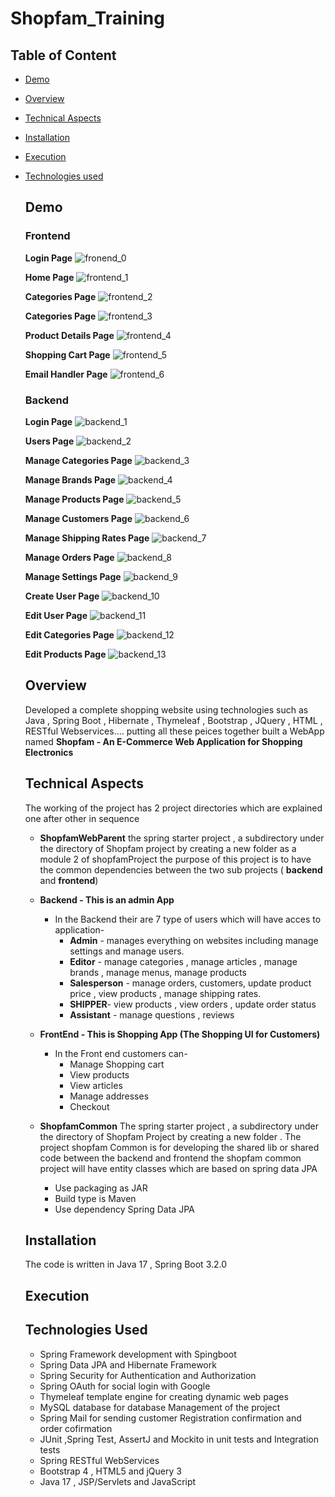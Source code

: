 # Shopfam_Training 
## Table of Content
- [Demo](https://github.com/riya3110/Shopfam_Training/blob/main/README.md#demo)
- [Overview](https://github.com/riya3110/Shopfam_Training/blob/main/README.md#overview)
- [Technical Aspects](https://github.com/riya3110/Shopfam_Training/blob/main/README.md#technical-aspects)
- [Installation](https://github.com/riya3110/Shopfam_Training/blob/main/README.md#Installation)
- [Execution](https://github.com/riya3110/Shopfam_Training/blob/main/README.md#Execution)
- [Technologies used](https://github.com/riya3110/Shopfam_Training/blob/main/README.md#technologies-used)

  ## Demo
  ### Frontend 
  **Login Page**
  ![fronend_0](https://github.com/riya3110/Shopfam_Training/assets/69893597/f57f7b1f-1dc9-49b4-b60b-c7d8b5cb8401)

  **Home Page**
  ![frontend_1](https://github.com/riya3110/Shopfam_Training/assets/69893597/3e318df4-4d5a-4097-a454-b2cef2b0f697)

  **Categories Page**
  ![frontend_2](https://github.com/riya3110/Shopfam_Training/assets/69893597/ffbfd9f6-4acc-4365-b069-7015912755fb)

  **Categories Page**
  ![frontend_3](https://github.com/riya3110/Shopfam_Training/assets/69893597/2ff68747-b299-4bee-95fd-25ba310544d1)

  **Product Details Page**
  ![frontend_4](https://github.com/riya3110/Shopfam_Training/assets/69893597/ef57d15f-4f40-418a-a372-859b69e0d3c0)

  **Shopping Cart Page**
  ![frontend_5](https://github.com/riya3110/Shopfam_Training/assets/69893597/9d595957-805f-4632-8766-27d1567d31b8)

  **Email Handler Page**
  ![frontend_6](https://github.com/riya3110/Shopfam_Training/assets/69893597/28ccf5d0-7bf2-4387-a934-3df9ef87ac33)

  ### Backend
  **Login Page**
  ![backend_1](https://github.com/riya3110/Shopfam_Training/assets/69893597/1d4abf06-3bcb-4436-b65e-c887b4bf84a8)

  **Users Page**
  ![backend_2](https://github.com/riya3110/Shopfam_Training/assets/69893597/b91a6f9e-01b4-456d-bb08-fdd1977cbe69)

  **Manage Categories Page**
  ![backend_3](https://github.com/riya3110/Shopfam_Training/assets/69893597/792dda6f-dd91-4f4a-bfbd-4093d0ba968c)

  **Manage Brands Page**
  ![backend_4](https://github.com/riya3110/Shopfam_Training/assets/69893597/c3b87c9a-1012-4a99-b6d3-d7ca2da95539)

  **Manage Products Page**
  ![backend_5](https://github.com/riya3110/Shopfam_Training/assets/69893597/12a57fa7-b25d-4f24-b15d-32444d37ccac)

  **Manage Customers Page**
  ![backend_6](https://github.com/riya3110/Shopfam_Training/assets/69893597/5c234e9f-4d66-4bb7-9c65-f34d3cd7b0a0)

  **Manage Shipping Rates Page**
  ![backend_7](https://github.com/riya3110/Shopfam_Training/assets/69893597/e8373ef0-8af2-4daf-9e42-95e62e3a2e13)

  **Manage Orders Page**
  ![backend_8](https://github.com/riya3110/Shopfam_Training/assets/69893597/8c76b8f9-19b6-4761-aba6-9378a3775c0d)

  **Manage Settings Page**
  ![backend_9](https://github.com/riya3110/Shopfam_Training/assets/69893597/cf7dd89b-f30c-4f18-a3ee-7ea5d5e95379)

  **Create User Page**
  ![backend_10](https://github.com/riya3110/Shopfam_Training/assets/69893597/e4a15afe-af5b-4825-8535-f719d4f7fa2c)

  **Edit User Page**
  ![backend_11](https://github.com/riya3110/Shopfam_Training/assets/69893597/7d9440a0-e234-4e9d-9ea2-35f76a1ffafd)

  **Edit Categories Page**
  ![backend_12](https://github.com/riya3110/Shopfam_Training/assets/69893597/06af9004-e710-4586-afa0-2ff34dd97dba)

  **Edit Products Page**
  ![backend_13](https://github.com/riya3110/Shopfam_Training/assets/69893597/dd7b24ad-ef26-4126-889b-8469611202a8)
  
  ## Overview
  Developed a complete shopping website using technologies such as Java , Spring Boot , Hibernate , Thymeleaf , Bootstrap , JQuery , HTML , RESTful Webservices.... putting all these 
  peices together built a WebApp named **Shopfam - An E-Commerce Web Application for Shopping Electronics** 

  ## Technical Aspects
  The working of the project has 2 project directories which are explained one after other in sequence
  - **ShopfamWebParent**
    the spring starter project , a subdirectory under the directory of Shopfam project by creating a new folder as a module 2 of shopfamProject
    the purpose of this project is to have the common dependencies between the two sub projects ( **backend** and **frontend**)

  - **Backend - This is an admin App**
    - In the Backend their are 7 type of users which will have acces to application-
      - **Admin** - manages everything on websites including manage settings and manage users.
      - **Editor**  -   manage categories , manage articles , manage brands , manage menus, manage products
      - **Salesperson** - manage orders, customers, update product price , view products , manage shipping rates.
      - **SHIPPER**-  view products , view orders , update order status
      - **Assistant** -  manage questions , reviews
      
  - **FrontEnd - This is Shopping App (The Shopping UI for Customers)**
    - In the Front end customers can-
       - Manage Shopping cart
       - View products
       - View articles
       - Manage addresses
       - Checkout
         
  - **ShopfamCommon**
    The spring starter project , a subdirectory under the directory of Shopfam Project by creating a new folder .
    The project shopfam Common is for developing the shared lib or shared code between the backend and frontend
    the shopfam common project will have entity classes which are based on spring data JPA 
      - Use packaging as JAR
      - Build type is Maven
      - Use dependency Spring Data JPA

  ## Installation
  The code is written in Java 17 , Spring Boot 3.2.0 
  ## Execution

  ## Technologies Used
  - Spring Framework development with Spingboot
  - Spring Data JPA and Hibernate Framework
  - Spring Security for Authentication and Authorization
  - Spring OAuth for social login with Google
  - Thymeleaf template engine for creating dynamic web pages
  - MySQL database for database Management of the project
  - Spring Mail for sending customer Registration confirmation and order cofirmation
  - JUnit ,Spring Test, AssertJ and Mockito in unit tests and Integration tests
  - Spring RESTful WebServices
  - Bootstrap 4 , HTML5 and jQuery 3
  - Java 17 , JSP/Servlets and JavaScript
